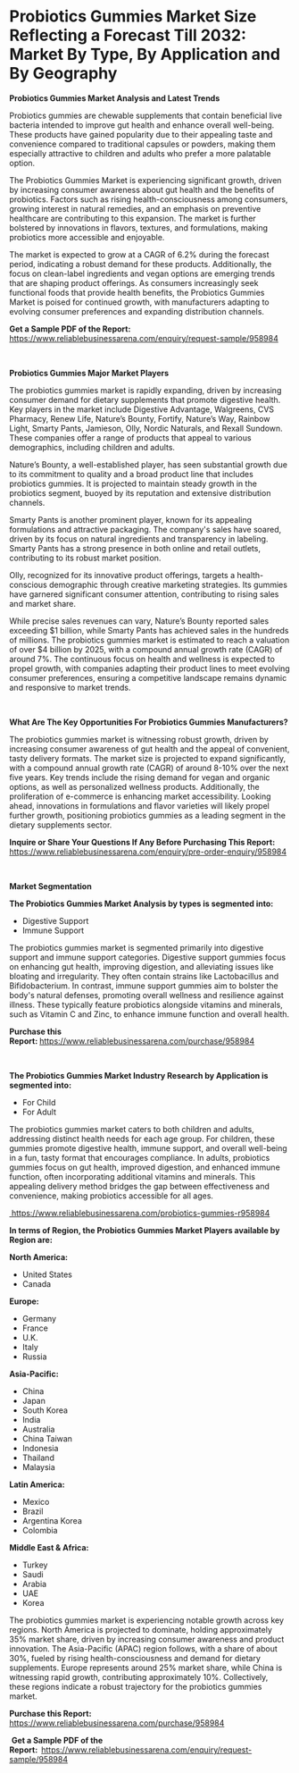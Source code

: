 <p><h1>Probiotics Gummies Market Size Reflecting a Forecast Till 2032: Market By Type, By Application and By Geography</h1></p><p><strong>Probiotics Gummies Market Analysis and Latest Trends</strong></p>
<p><p>Probiotics gummies are chewable supplements that contain beneficial live bacteria intended to improve gut health and enhance overall well-being. These products have gained popularity due to their appealing taste and convenience compared to traditional capsules or powders, making them especially attractive to children and adults who prefer a more palatable option.</p><p>The Probiotics Gummies Market is experiencing significant growth, driven by increasing consumer awareness about gut health and the benefits of probiotics. Factors such as rising health-consciousness among consumers, growing interest in natural remedies, and an emphasis on preventive healthcare are contributing to this expansion. The market is further bolstered by innovations in flavors, textures, and formulations, making probiotics more accessible and enjoyable.</p><p>The market is expected to grow at a CAGR of 6.2% during the forecast period, indicating a robust demand for these products. Additionally, the focus on clean-label ingredients and vegan options are emerging trends that are shaping product offerings. As consumers increasingly seek functional foods that provide health benefits, the Probiotics Gummies Market is poised for continued growth, with manufacturers adapting to evolving consumer preferences and expanding distribution channels.</p></p>
<p><strong>Get a Sample PDF of the Report:&nbsp;</strong> <a href="https://www.reliablebusinessarena.com/enquiry/request-sample/958984?utm_campaign=3000&utm_medium=2&utm_source=Github&utm_content=ia&utm_term=19042025&utm_id=probiotics-gummies">https://www.reliablebusinessarena.com/enquiry/request-sample/958984</a></p>
<p>&nbsp;</p>
<p><strong>Probiotics Gummies Major Market Players</strong></p>
<p><p>The probiotics gummies market is rapidly expanding, driven by increasing consumer demand for dietary supplements that promote digestive health. Key players in the market include Digestive Advantage, Walgreens, CVS Pharmacy, Renew Life, Nature’s Bounty, Fortify, Nature’s Way, Rainbow Light, Smarty Pants, Jamieson, Olly, Nordic Naturals, and Rexall Sundown. These companies offer a range of products that appeal to various demographics, including children and adults.</p><p>Nature’s Bounty, a well-established player, has seen substantial growth due to its commitment to quality and a broad product line that includes probiotics gummies. It is projected to maintain steady growth in the probiotics segment, buoyed by its reputation and extensive distribution channels.</p><p>Smarty Pants is another prominent player, known for its appealing formulations and attractive packaging. The company's sales have soared, driven by its focus on natural ingredients and transparency in labeling. Smarty Pants has a strong presence in both online and retail outlets, contributing to its robust market position.</p><p>Olly, recognized for its innovative product offerings, targets a health-conscious demographic through creative marketing strategies. Its gummies have garnered significant consumer attention, contributing to rising sales and market share.</p><p>While precise sales revenues can vary, Nature’s Bounty reported sales exceeding $1 billion, while Smarty Pants has achieved sales in the hundreds of millions. The probiotics gummies market is estimated to reach a valuation of over $4 billion by 2025, with a compound annual growth rate (CAGR) of around 7%. The continuous focus on health and wellness is expected to propel growth, with companies adapting their product lines to meet evolving consumer preferences, ensuring a competitive landscape remains dynamic and responsive to market trends.</p></p>
<p>&nbsp;</p>
<p><strong>What Are The Key Opportunities For Probiotics Gummies Manufacturers?</strong></p>
<p><p>The probiotics gummies market is witnessing robust growth, driven by increasing consumer awareness of gut health and the appeal of convenient, tasty delivery formats. The market size is projected to expand significantly, with a compound annual growth rate (CAGR) of around 8-10% over the next five years. Key trends include the rising demand for vegan and organic options, as well as personalized wellness products. Additionally, the proliferation of e-commerce is enhancing market accessibility. Looking ahead, innovations in formulations and flavor varieties will likely propel further growth, positioning probiotics gummies as a leading segment in the dietary supplements sector.</p></p>
<p><strong>Inquire or Share Your Questions If Any Before Purchasing This Report:</strong> <a href="https://www.reliablebusinessarena.com/enquiry/pre-order-enquiry/958984?utm_campaign=3000&utm_medium=2&utm_source=Github&utm_content=ia&utm_term=19042025&utm_id=probiotics-gummies">https://www.reliablebusinessarena.com/enquiry/pre-order-enquiry/958984</a></p>
<p>&nbsp;</p>
<p><strong>Market Segmentation</strong></p>
<p><strong>The Probiotics Gummies Market Analysis by types is segmented into:</strong></p>
<p><ul><li>Digestive Support</li><li>Immune Support</li></ul></p>
<p><p>The probiotics gummies market is segmented primarily into digestive support and immune support categories. Digestive support gummies focus on enhancing gut health, improving digestion, and alleviating issues like bloating and irregularity. They often contain strains like Lactobacillus and Bifidobacterium. In contrast, immune support gummies aim to bolster the body's natural defenses, promoting overall wellness and resilience against illness. These typically feature probiotics alongside vitamins and minerals, such as Vitamin C and Zinc, to enhance immune function and overall health.</p></p>
<p><strong>Purchase this Report:&nbsp;</strong><a href="https://www.reliablebusinessarena.com/purchase/958984?utm_campaign=3000&utm_medium=2&utm_source=Github&utm_content=ia&utm_term=19042025&utm_id=probiotics-gummies">https://www.reliablebusinessarena.com/purchase/958984</a></p>
<p>&nbsp;</p>
<p><strong>The Probiotics Gummies Market Industry Research by Application is segmented into:</strong></p>
<p><ul><li>For Child</li><li>For Adult</li></ul></p>
<p><p>The probiotics gummies market caters to both children and adults, addressing distinct health needs for each age group. For children, these gummies promote digestive health, immune support, and overall well-being in a fun, tasty format that encourages compliance. In adults, probiotics gummies focus on gut health, improved digestion, and enhanced immune function, often incorporating additional vitamins and minerals. This appealing delivery method bridges the gap between effectiveness and convenience, making probiotics accessible for all ages.</p></p>
<p><a href="https://www.reliablebusinessarena.com/probiotics-gummies-r958984?utm_campaign=3000&utm_medium=2&utm_source=Github&utm_content=ia&utm_term=19042025&utm_id=probiotics-gummies">&nbsp;https://www.reliablebusinessarena.com/probiotics-gummies-r958984</a></p>
<p><strong>In terms of Region, the Probiotics Gummies Market Players available by Region are:</strong></p>
<p>
    <p> <strong> North America: </strong>
        <ul>
            <li>United States</li>
            <li>Canada</li>
        </ul>
        </p> 
    <p> <strong> Europe: </strong>
        <ul>
            <li>Germany</li>
            <li>France</li>
            <li>U.K.</li>
            <li>Italy</li>
            <li>Russia</li>
        </ul>
        </p> 
    <p> <strong> Asia-Pacific: </strong>
        <ul>
            <li>China</li>
            <li>Japan</li>
            <li>South Korea</li>
            <li>India</li>
            <li>Australia</li>
            <li>China Taiwan</li>
            <li>Indonesia</li>
            <li>Thailand</li>
            <li>Malaysia</li>
        </ul>
        </p> 
    <p> <strong> Latin America: </strong>
        <ul>
            <li>Mexico</li>
            <li>Brazil</li>
            <li>Argentina Korea</li>
            <li>Colombia</li>
        </ul>
        </p> 
    <p> <strong> Middle East & Africa: </strong>
        <ul>
            <li>Turkey</li>
            <li>Saudi</li>
            <li>Arabia</li>
            <li>UAE</li>
            <li>Korea</li>
        </ul>
    </p>
    </p>
<p><p>The probiotics gummies market is experiencing notable growth across key regions. North America is projected to dominate, holding approximately 35% market share, driven by increasing consumer awareness and product innovation. The Asia-Pacific (APAC) region follows, with a share of about 30%, fueled by rising health-consciousness and demand for dietary supplements. Europe represents around 25% market share, while China is witnessing rapid growth, contributing approximately 10%. Collectively, these regions indicate a robust trajectory for the probiotics gummies market.</p></p>
<p><strong>Purchase this Report: </strong><a href="https://www.reliablebusinessarena.com/purchase/958984?utm_campaign=3000&utm_medium=2&utm_source=Github&utm_content=ia&utm_term=19042025&utm_id=probiotics-gummies">https://www.reliablebusinessarena.com/purchase/958984</a></p>
<p>&nbsp;<strong>Get a Sample PDF of the Report:&nbsp;&nbsp;</strong><a href="https://www.reliablebusinessarena.com/enquiry/request-sample/958984?utm_campaign=3000&utm_medium=2&utm_source=Github&utm_content=ia&utm_term=19042025&utm_id=probiotics-gummies">https://www.reliablebusinessarena.com/enquiry/request-sample/958984</a></p>
<p><strong></strong></p>
<p><p></p><p></p><p></p></p>